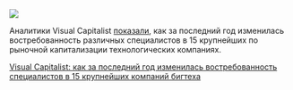 <!--2025-08-26 14:07:57-->
<div class="yb">
  <div class="rss habr"><img src="https://habrastorage.org/getpro/habr/upload_files/2d9/92e/de4/2d992ede4fc9a8be7474af8cf6681f1a.JPG" /><p>Аналитики Visual Capitalist <a href="https://www.visualcapitalist.com/big-tech-hiring-trends-by-job-function/" rel="noopener noreferrer nofollow">показали</a>, как за последний год изменилась востребованность различных специалистов в 15 крупнейших по рыночной капитализации технологических компаниях.</p> <a... <p class="titl"><a href="https://habr.com/ru/news/940948/?utm_source=habrahabr&utm_medium=rss&utm_campaign=940948">Visual Capitalist: как за последний год изменилась востребованность специалистов в 15 крупнейших компаний бигтеха</a></p></div>
</div>
